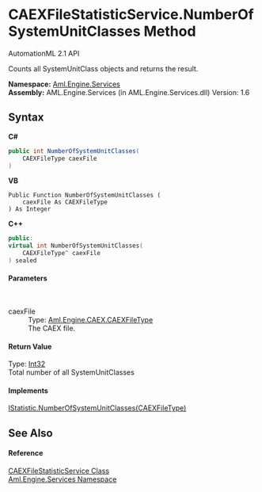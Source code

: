 # CAEXFileStatisticService.NumberOfSystemUnitClasses Method 
AutomationML 2.1 API 

Counts all SystemUnitClass objects and returns the result.

**Namespace:**&nbsp;<a href="N_Aml_Engine_Services">Aml.Engine.Services</a><br />**Assembly:**&nbsp;AML.Engine.Services (in AML.Engine.Services.dll) Version: 1.6

## Syntax

**C#**<br />
``` C#
public int NumberOfSystemUnitClasses(
	CAEXFileType caexFile
)
```

**VB**<br />
``` VB
Public Function NumberOfSystemUnitClasses ( 
	caexFile As CAEXFileType
) As Integer
```

**C++**<br />
``` C++
public:
virtual int NumberOfSystemUnitClasses(
	CAEXFileType^ caexFile
) sealed
```


#### Parameters
&nbsp;<dl><dt>caexFile</dt><dd>Type: <a href="T_Aml_Engine_CAEX_CAEXFileType">Aml.Engine.CAEX.CAEXFileType</a><br />The CAEX file.</dd></dl>

#### Return Value
Type: <a href="https://docs.microsoft.com/dotnet/api/system.int32" target="_parent" rel="noopener noreferrer">Int32</a><br />Total number of all SystemUnitClasses

#### Implements
<a href="M_Aml_Engine_Services_Interfaces_IStatistic_NumberOfSystemUnitClasses">IStatistic.NumberOfSystemUnitClasses(CAEXFileType)</a><br />

## See Also


#### Reference
<a href="T_Aml_Engine_Services_CAEXFileStatisticService">CAEXFileStatisticService Class</a><br /><a href="N_Aml_Engine_Services">Aml.Engine.Services Namespace</a><br />